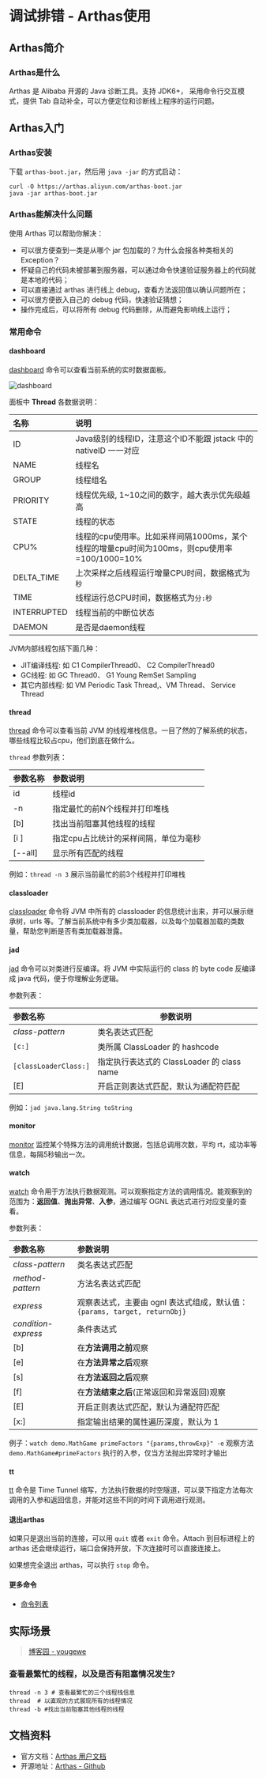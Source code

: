 # 调试排错 - Arthas使用

## Arthas简介

### Arthas是什么

Arthas 是 Alibaba 开源的 Java 诊断工具。支持 JDK6+， 采用命令行交互模式，提供 Tab 自动补全，可以方便定位和诊断线上程序的运行问题。



## Arthas入门

### Arthas安装

下载 `arthas-boot.jar`，然后用 `java -jar` 的方式启动：

```shell
curl -O https://arthas.aliyun.com/arthas-boot.jar
java -jar arthas-boot.jar
```



### Arthas能解决什么问题

使用 Arthas 可以帮助你解决：

- 可以很方便查到一类是从哪个 jar 包加载的？为什么会报各种类相关的 Exception？
- 怀疑自己的代码未被部署到服务器，可以通过命令快速验证服务器上的代码就是本地的代码；
- 可以直接通过 arthas 进行线上 debug，查看方法返回值以确认问题所在；
- 可以很方便嵌入自己的 debug 代码，快速验证猜想；
- 操作完成后，可以将所有 debug 代码删除，从而避免影响线上运行；



### 常用命令

#### dashboard

[dashboard](https://arthas.aliyun.com/doc/dashboard.html#dashboard) 命令可以查看当前系统的实时数据面板。

![dashboard](//tiancixiong.coding.net/p/atips-cdn/d/atips-cdn/git/raw/images/images/java/jvm/java-jvm-agent-arthas-dashboard.png)

面板中 **Thread** 各数据说明：

| 名称        | 说明                                                         |
| :---------- | :----------------------------------------------------------- |
| ID          | Java级别的线程ID，注意这个ID不能跟 jstack 中的 nativeID 一一对应 |
| NAME        | 线程名                                                       |
| GROUP       | 线程组名                                                     |
| PRIORITY    | 线程优先级, 1~10之间的数字，越大表示优先级越高               |
| STATE       | 线程的状态                                                   |
| CPU%        | 线程的cpu使用率。比如采样间隔1000ms，某个线程的增量cpu时间为100ms，则cpu使用率=100/1000=10% |
| DELTA_TIME  | 上次采样之后线程运行增量CPU时间，数据格式为`秒`              |
| TIME        | 线程运行总CPU时间，数据格式为`分:秒`                         |
| INTERRUPTED | 线程当前的中断位状态                                         |
| DAEMON      | 是否是daemon线程                                             |



JVM内部线程包括下面几种：

- JIT编译线程: 如 C1 CompilerThread0、 C2 CompilerThread0
- GC线程: 如 GC Thread0、 G1 Young RemSet Sampling
- 其它内部线程: 如 VM Periodic Task Thread,、VM Thread、 Service Thread



#### thread

[thread](https://arthas.aliyun.com/doc/thread.html#thread) 命令可以查看当前 JVM 的线程堆栈信息。一目了然的了解系统的状态，哪些线程比较占cpu，他们到底在做什么。

`thread` 参数列表：

| 参数名称 | 参数说明                              |
| :------- | :------------------------------------ |
| id       | 线程id                                |
| -n       | 指定最忙的前N个线程并打印堆栈         |
| [b]      | 找出当前阻塞其他线程的线程            |
| [i ]     | 指定cpu占比统计的采样间隔，单位为毫秒 |
| [--all]  | 显示所有匹配的线程                    |

例如：`thread -n 3` 展示当前最忙的前3个线程并打印堆栈



#### classloader

[classloader](https://arthas.aliyun.com/doc/classloader.html#classloader) 命令将 JVM 中所有的 classloader 的信息统计出来，并可以展示继承树，urls 等。了解当前系统中有多少类加载器，以及每个加载器加载的类数量，帮助您判断是否有类加载器泄露。





#### jad

[jad](https://arthas.aliyun.com/doc/jad.html#jad) 命令可以对类进行反编译。将 JVM 中实际运行的 class 的 byte code 反编译成 java 代码，便于你理解业务逻辑。

参数列表：

| 参数名称              | 参数说明                                   |
| :-------------------- | ------------------------------------------ |
| *class-pattern*       | 类名表达式匹配                             |
| `[c:]`                | 类所属 ClassLoader 的 hashcode             |
| `[classLoaderClass:]` | 指定执行表达式的 ClassLoader 的 class name |
| [E]                   | 开启正则表达式匹配，默认为通配符匹配       |

例如：`jad java.lang.String toString`



#### monitor

[monitor](https://arthas.aliyun.com/doc/monitor.html#monitor) 监控某个特殊方法的调用统计数据，包括总调用次数，平均 rt，成功率等信息，每隔5秒输出一次。



#### watch

[watch](https://arthas.aliyun.com/doc/watch.html#watch) 命令用于方法执行数据观测。可以观察指定方法的调用情况。能观察到的范围为：**返回值**、**抛出异常**、**入参**，通过编写 OGNL 表达式进行对应变量的查看。

参数列表：

| 参数名称            | 参数说明                                                     |
| :------------------ | :----------------------------------------------------------- |
| *class-pattern*     | 类名表达式匹配                                               |
| *method-pattern*    | 方法名表达式匹配                                             |
| *express*           | 观察表达式，主要由 ognl 表达式组成，默认值：`{params, target, returnObj}` |
| *condition-express* | 条件表达式                                                   |
| [b]                 | 在**方法调用之前**观察                                       |
| [e]                 | 在**方法异常之后**观察                                       |
| [s]                 | 在**方法返回之后**观察                                       |
| [f]                 | 在**方法结束之后**(正常返回和异常返回)观察                   |
| [E]                 | 开启正则表达式匹配，默认为通配符匹配                         |
| [x:]                | 指定输出结果的属性遍历深度，默认为 1                         |

例子：`watch demo.MathGame primeFactors "{params,throwExp}" -e` 观察方法 `demo.MathGame#primeFactors` 执行的入参，仅当方法抛出异常时才输出



#### tt

[tt](https://arthas.aliyun.com/doc/tt.html#tt) 命令是 Time Tunnel 缩写，方法执行数据的时空隧道，可以录下指定方法每次调用的入参和返回信息，并能对这些不同的时间下调用进行观测。



#### 退出arthas

如果只是退出当前的连接，可以用 `quit` 或者 `exit` 命令。Attach 到目标进程上的 arthas 还会继续运行，端口会保持开放，下次连接时可以直接连接上。

如果想完全退出 arthas，可以执行 `stop` 命令。



#### 更多命令

- [命令列表](https://arthas.aliyun.com/doc/commands.html)



## 实际场景

> [博客园 - yougewe](https://www.cnblogs.com/yougewe/p/10770690.html)

### 查看最繁忙的线程，以及是否有阻塞情况发生?

```shell
thread -n 3 # 查看最繁忙的三个线程栈信息
thread  # 以直观的方式展现所有的线程情况
thread -b #找出当前阻塞其他线程的线程
```



## 文档资料

- 官方文档：[Arthas 用户文档](https://arthas.aliyun.com/doc/)
- 开源地址：[Arthas - Github](https://github.com/alibaba/arthas)

